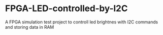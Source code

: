 # FPGA-LED-controlled-by-I2C
 A FPGA simulation test project to controll led brightnes with I2C commands and storing data in RAM
